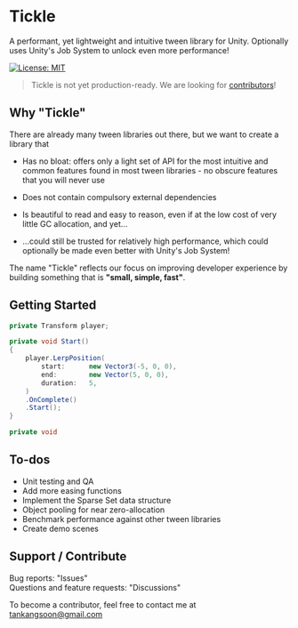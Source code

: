 # Tickle

A performant, yet lightweight and intuitive tween library for Unity. Optionally uses Unity's Job System to unlock even more performance!

[![License: MIT](https://img.shields.io/badge/License-MIT-yellow.svg)](https://opensource.org/licenses/MIT)

> Tickle is not yet production-ready. We are looking for [contributors](##Support/Contribute)!

## Why "Tickle"

There are already many tween libraries out there, but we want to create a library that

- Has no bloat: offers only a light set of API for the most intuitive and common features found in most tween libraries - no obscure features that you will never use

- Does not contain compulsory external dependencies

- Is beautiful to read and easy to reason, even if at the low cost of very little GC allocation, and yet...

- ...could still be trusted for relatively high performance, which could optionally be made even better with Unity's Job System!

The name "Tickle" reflects our focus on improving developer experience by building something that is **"small, simple, fast"**.

## Getting Started

```c#
private Transform player;

private void Start()
{
    player.LerpPosition(
        start:      new Vector3(-5, 0, 0),
        end:        new Vector(5, 0, 0),
        duration:   5,
    )
    .OnComplete()
    .Start();
}

private void 
```

## To-dos

- Unit testing and QA
- Add more easing functions
- Implement the Sparse Set data structure
- Object pooling for near zero-allocation
- Benchmark performance against other tween libraries
- Create demo scenes

## Support / Contribute

Bug reports: "Issues"<br>
Questions and feature requests: "Discussions"

To become a contributor, feel free to contact me at tankangsoon@gmail.com
